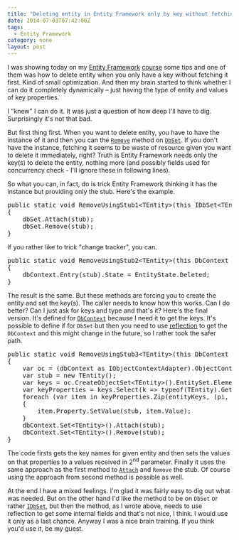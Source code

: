 ```yaml
---
title: "Deleting entity in Entity Framework only by key without fetching it"
date: 2014-07-03T07:42:00Z
tags:
  - Entity Framework
category: none
layout: post
---
```

I was showing today on my [Entity Framework][3] [course][4] some tips and one of them was how to delete entity when you only have a key without fetching it first. Kind of small optimization. And then my brain started to think whether I can do it completely dynamically – just having the type of entity and values of key properties.

I "knew" I can do it. It was just a question of how deep I'll have to dig. Surprisingly it's not that bad.

<!-- excerpt -->

But first thing first. When you want to delete entity, you have to have the instance of it and then you can the [`Remove`][1] method on [`DbSet`][2]. If you don't have the instance, fetching it seems to be waste of resource given you want to delete it immediately, right? Truth is Entity Framework needs only the key(s) to delete the entity, nothing more (and possibly fields used for concurrency check - I'll ignore these in following lines).

So what you can, in fact, do is trick Entity Framework thinking it has the instance but providing only the stub. Here's the example.

<pre class="brush:csharp">
public static void RemoveUsingStub1&lt;TEntity&gt;(this IDbSet&lt;TEntity&gt; dbSet, TEntity stub) where TEntity : class
{
	dbSet.Attach(stub);
	dbSet.Remove(stub);
}
</pre>  

If you rather like to trick "change tracker", you can.

<pre class="brush:csharp">
public static void RemoveUsingStub2&lt;TEntity&gt;(this DbContext dbContext, TEntity stub) where TEntity : class
{
	dbContext.Entry(stub).State = EntityState.Deleted;
}
</pre>

The result is the same. But these methods are forcing you to create the entity and set the key(s). The caller needs to know how this works. Can I do better? Can I just ask for keys and type and that's it? Here's the final version. It's defined for [`DbContext`][5] because I need it to get the keys. It's possible to define if for `DbSet` but then you need to use [reflection][6] to get the `DbContext` and this might change in the future, so I rather took the safer path.

<pre class="brush:csharp">
public static void RemoveUsingStub3&lt;TEntity&gt;(this DbContext dbContext, params object[] entityKeys) where TEntity : class, new()
{
	var oc = (dbContext as IObjectContextAdapter).ObjectContext;
	var stub = new TEntity();
	var keys = oc.CreateObjectSet&lt;TEntity&gt;().EntitySet.ElementType.KeyMembers.Select(x =&gt; x.Name);
	var keyProperties = keys.Select(k =&gt; typeof(TEntity).GetProperty(k));
	foreach (var item in keyProperties.Zip(entityKeys, (pi, value) =&gt; new { Property = pi, Value = value }))
	{
		item.Property.SetValue(stub, item.Value);
	}
	dbContext.Set&lt;TEntity&gt;().Attach(stub);
	dbContext.Set&lt;TEntity&gt;().Remove(stub);
}
</pre>  	

The code firsts gets the key names for given entity and then sets the values on that properties to a values received in 2<sup>nd</sup> parameter. Finally it uses the same approach as the first method to [`Attach`][7] and `Remove` the stub. Of course using the approach from second method is possible as well.

At the end I have a mixed feelings. I'm glad it was fairly easy to dig out what was needed. But on the other hand I'd like the method to be on `DbSet` or rather [`IDbSet`][8], but then the method, as I wrote above, needs to use reflection to get some internal fields and that's not nice, I think. I would use it only as  a last chance. Anyway I was a nice brain training. If you think you'd use it, be my guest.  

[1]: http://msdn.microsoft.com/en-us/library/system.data.entity.dbset.remove(v=vs.113).aspx
[2]: http://msdn.microsoft.com/en-us/library/system.data.entity.dbset(v=vs.113).aspx
[3]: http://msdn.com/ef
[4]: http://www.x2develop.com
[5]: http://msdn.microsoft.com/en-us/library/system.data.entity.dbcontext(v=vs.113).aspx
[6]: http://en.wikipedia.org/wiki/Reflection_(computer_programming)
[7]: http://msdn.microsoft.com/en-us/library/system.data.entity.dbset.attach(v=vs.113).aspx
[8]: http://msdn.microsoft.com/en-us/library/gg679233(v=vs.113).aspx